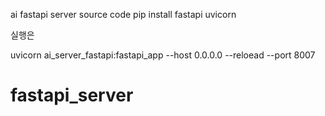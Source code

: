 ai fastapi server source code
pip install fastapi uvicorn

실행은 

uvicorn  ai_server_fastapi:fastapi_app --host 0.0.0.0 --reloead --port 8007

# fastapi_server
